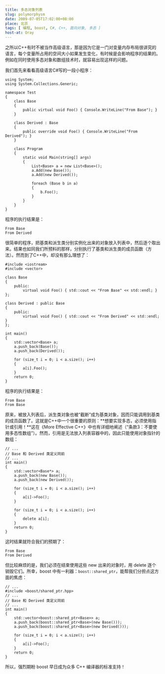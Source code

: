 ```yaml
---
title: 多态对象列表
slug: polymorphysm
date: 2009-07-05T17:02:00+08:00
place: 北京
tags: [ 编程, boost, C#, C++, 面向对象, 多态 ]
host-at: Oray
---
```

之所以C++有时不被当作高级语言，那是因为它是一门对变量内存布局很讲究的语言，每个变量所占用的空间大小如果发生变化，有时候是会影响程序的结果的。例如在同时使用多态对象和数组技术时，就容易出现这样的问题。

我们首先来看看高级语言C#写的一段小程序：

    using System;
    using System.Collections.Generic;
    
    namespace Test
    {
        class Base
        {
            public virtual void Foo() { Console.WriteLine("From Base"); }
        }
    
        class Derived : Base
        {
            public override void Foo() { Console.WriteLine("From Derived"); }
        }
    
        class Program
        {
            static void Main(string[] args)
            {
                List<Base> a = new List<Base>();
                a.Add(new Base());
                a.Add(new Derived());
    
                foreach (Base b in a)
                {
                    b.Foo();
                }
            }
        }
    }

程序的执行结果是：

    From Base
    From Derived

很简单的程序，把基类和派生类分别实例化出来的对象放入列表中，然后逐个取出来。结果也如同我们所预料的那样，分别执行了基类和派生类的成员函数（方法）。然而到了C++中，却没有那么理想了：

    #include <iostream>
    #include <vector>

    class Base
    {
        public:
            virtual void Foo() { std::cout << "From Base" << std::endl; }
    };

    class Derived : public Base
    {
        public:
            virtual void Foo() { std::cout << "From Derived" << std::endl; }
    };

    int main()
    {
        std::vector<Base> a;
        a.push_back(Base());
        a.push_back(Derived());

        for (size_t i = 0; i < a.size(); i++)
        {
            a[i].Foo();
        }
        return 0;
    }

程序的执行结果是：

    From Base
    From Base

原来，被放入列表后，派生类对象也被“截断”成为基类对象，因而只能调用到基类的成员函数了。这就是C++中一个很重要的原则：**想要实现多态，必须使用指针或引用！**这在《More Effective C++》中也有详细地阐述（“条款3：不要使用多态性数组”）。然而，引用是无法放入列表容器中的，因此只能使用对象指针的数组：

    // ...
    // Base 和 Derived 类定义同前
    // ...
    int main()
    {
        std::vector<Base*> a;
        a.push_back(new Base());
        a.push_back(new Derived());
    
        for (size_t i = 0; i < a.size(); i++)
        {
            a[i]->Foo();
        }
    
        for (size_t i = 0; i < a.size(); i++)
        {
            delete a[i];
        }
        return 0;
    }

这时结果就符合我们的预期了：

    From Base
    From Derived

但比较麻烦的是，我们必须在结束使用这些 new 出来的对象时，用 delete 逐个销毁它们。所幸，boost 中有一利器：`boost::shared_ptr`，能帮我们分担点这方面的焦虑：

    // ...
    #include <boost/shared_ptr.hpp>
    // ...
    // Base 和 Derived 类定义同前
    // ...
    int main()
    {
        std::vector<boost::shared_ptr<Base>> a;
        a.push_back(boost::shared_ptr<Base>(new Base()));
        a.push_back(boost::shared_ptr<Base>(new Derived()));

        for (size_t i = 0; i < a.size(); i++)
        {
            a[i]->Foo();
        }
        return 0;
    }

所以，强烈期盼 boost 早日成为众多 C++ 编译器的标准支持！
